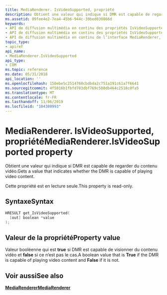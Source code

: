 ```yaml
---
title: MediaRenderer. IsVideoSupported, propriété
description: Obtient une valeur qui indique si DMR est capable de regarder du contenu vidéo.
ms.assetid: 09fee4e2-7ea4-45b6-944c-39bed030866d
keywords:
- API de diffusion multimédia en continu des propriétés IsVideoSupported
- API de diffusion multimédia en continu des propriétés IsVideoSupported, interface MediaRenderer
- API de diffusion multimédia en continu de l’interface MediaRenderer, propriété IsVideoSupported
topic_type:
- apiref
api_name:
- MediaRenderer.IsVideoSupported
api_type:
- COM
ms.topic: reference
ms.date: 05/31/2018
api_location: ''
ms.openlocfilehash: 150ebe5c2514760cbdbda2c751a191c61a7f6641
ms.sourcegitcommit: 4f5016b1fbfd703dbf769c508db464c2518c0fa5
ms.translationtype: MT
ms.contentlocale: fr-FR
ms.lasthandoff: 11/06/2019
ms.locfileid: "104380993"
---
```

# <a name="mediarendererisvideosupported-property"></a><span data-ttu-id="bc5a9-106">MediaRenderer. IsVideoSupported, propriété</span><span class="sxs-lookup"><span data-stu-id="bc5a9-106">MediaRenderer.IsVideoSupported property</span></span>

<span data-ttu-id="bc5a9-107">Obtient une valeur qui indique si DMR est capable de regarder du contenu vidéo.</span><span class="sxs-lookup"><span data-stu-id="bc5a9-107">Gets a value that indicates whether the DMR is capable of playing video content.</span></span>

<span data-ttu-id="bc5a9-108">Cette propriété est en lecture seule.</span><span class="sxs-lookup"><span data-stu-id="bc5a9-108">This property is read-only.</span></span>

## <a name="syntax"></a><span data-ttu-id="bc5a9-109">Syntaxe</span><span class="sxs-lookup"><span data-stu-id="bc5a9-109">Syntax</span></span>


```C++
HRESULT get_IsVideoSupported(
  [out] boolean *value
);
```



## <a name="property-value"></a><span data-ttu-id="bc5a9-110">Valeur de la propriété</span><span class="sxs-lookup"><span data-stu-id="bc5a9-110">Property value</span></span>

<span data-ttu-id="bc5a9-111">Valeur booléenne qui est **true** si DMR est capable de visionner du contenu vidéo et **false** si ce n’est pas le cas.</span><span class="sxs-lookup"><span data-stu-id="bc5a9-111">A boolean value that is **True** if the DMR is capable of playing video content and **False** if it is not.</span></span>

## <a name="see-also"></a><span data-ttu-id="bc5a9-112">Voir aussi</span><span class="sxs-lookup"><span data-stu-id="bc5a9-112">See also</span></span>

<dl> <dt>

[<span data-ttu-id="bc5a9-113">**MediaRenderer**</span><span class="sxs-lookup"><span data-stu-id="bc5a9-113">**MediaRenderer**</span></span>](mediarenderer.md)
</dt> </dl>

 

 




